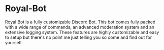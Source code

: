 # Royal-Bot
Royal Bot is a fully customizable Discord Bot. This bot comes fully packed with a wide range of commands, an advanced moderation system and an extensive logging system. These features are highly customizable and easy to setup but there's no point me just telling you so come and find out for yourself.
